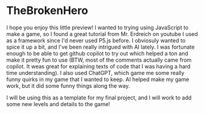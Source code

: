 # TheBrokenHero

I hope you enjoy this little preview! I wanted to trying using JavaScript to make a game, so I found a great tutorial from Mr. Erdreich on youtube I used as a framework since I'd never used P5.js before. I obviosuly wanted to spice it up a bit, and I've been really intrigued with AI lately. I was fortunate enough to be able to get github copilot to try out which helped a ton and make it pretty fun to use (BTW, most of the comments actually came from copilot. It weas great for explaining texts of code that I was having a hard time understanding). I also used ChatGPT, which game me some really funny quirks in my game that I wanted to keep. AI helped make my game work, but it did some funny things along the way.

I will be using this as a template for my final project, and I will work to add some new levels and details to the game!
